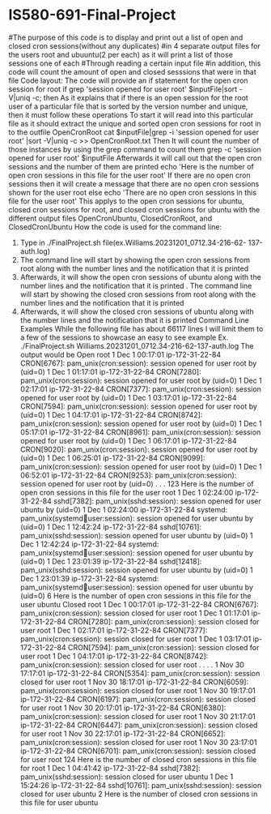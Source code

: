 # IS580-691-Final-Project

#The purpose of this code is to display and print out a list of open and 
closed cron sessions(without any duplicates)
#in 4 separate output files for the users root and ubuuntu(2 per each) 
as it will print a list of those sessions one of each
#Through reading a certain input file
#in addition, this code will count the amount of open and closed sesssions 
that were in that file
Code layout:
The code will provide an if statement for the open cron session for root
if grep 'session opened for user root' $inputFile|sort -V|uniq -c; then
As it explains that if there is an open session for the root user of a 
particular file that is sorted by the version number and unique, then it 
must follow these operations
To start it will read into this particular file as it should extract the 
unique and sorted open cron sessions for root in to the outfile 
OpenCronRoot
cat $inputFile|grep -i 'session opened for user root' |sort -V|uniq -c >> 
OpenCronRoot.txt
Then It will count the number of those instances by using the grep command 
to count them
grep -c 'session opened for user root' $inputFile
Afterwards it will call out that the open cron sessions and the number of 
them are printed
echo 'Here is the number of open cron sessions in this file for the user 
root'
If there are no open cron sessions then it will create a message that 
there are no open cron sessions shown for the user root
else
echo 'There are no open cron sessions in this file for the user 
root'
This applys to the open cron sessions for ubuntu, closed cron 
sessions for root, and closed cron sessions for ubuntu with the different 
output files OpenCronUbuntu, ClosedCronRoot, and ClosedCronUbuntu
How the code is used for the command line:
1. Type in ./FinalProject.sh file(ex.Williams.20231201_0712.34-216-62-
137-auth.log)
2. The command line will start by showing the open cron sessions from 
root along with the number lines and the notification that it is 
printed
3. Afterwards, it will show the open cron sessions of ubuntu along with 
the number lines and the notification that it is printed
. The command line will start by showing the closed cron sessions from 
root along with the number lines and the notification that it is printed
4. Afterwards, it will show the closed cron sessions of ubuntu along with 
the number lines and the notification that it is printed
Command Line Examples
While the following file has about 66117 lines I will limit them to a few 
of the sessions to showcase an easy to see example
Ex. ./FinalProject.sh Williams.20231201_0712.34-216-62-137-auth.log
The output would be
Open root
1 Dec 1 00:17:01 ip-172-31-22-84 CRON[6767]: pam_unix(cron:session): 
session opened for user root by (uid=0)
1 Dec 1 01:17:01 ip-172-31-22-84 CRON[7280]: 
pam_unix(cron:session): session opened for user root by (uid=0)
1 Dec 1 02:17:01 ip-172-31-22-84 CRON[7377]: 
pam_unix(cron:session): session opened for user root by (uid=0)
1 Dec 1 03:17:01 ip-172-31-22-84 CRON[7594]: 
pam_unix(cron:session): session opened for user root by (uid=0)
1 Dec 1 04:17:01 ip-172-31-22-84 CRON[8742]: 
pam_unix(cron:session): session opened for user root by (uid=0)
1 Dec 1 05:17:01 ip-172-31-22-84 CRON[8961]: 
pam_unix(cron:session): session opened for user root by (uid=0)
1 Dec 1 06:17:01 ip-172-31-22-84 CRON[9020]: 
pam_unix(cron:session): session opened for user root by (uid=0)
1 Dec 1 06:25:01 ip-172-31-22-84 CRON[9099]: 
pam_unix(cron:session): session opened for user root by (uid=0)
1 Dec 1 06:52:01 ip-172-31-22-84 CRON[9253]: 
pam_unix(cron:session): session opened for user root by (uid=0)
.
.
.
123
Here is the number of open cron sessions in this file for the user root
1 Dec 1 02:24:00 ip-172-31-22-84 sshd[7382]: 
pam_unix(sshd:session): session opened for user ubuntu by (uid=0)
1 Dec 1 02:24:00 ip-172-31-22-84 systemd: pam_unix(systemduser:session): session opened for user ubuntu by (uid=0)
1 Dec 1 12:42:24 ip-172-31-22-84 sshd[10761]: 
pam_unix(sshd:session): session opened for user ubuntu by (uid=0)
1 Dec 1 12:42:24 ip-172-31-22-84 systemd: pam_unix(systemduser:session): session opened for user ubuntu by (uid=0)
1 Dec 1 23:01:39 ip-172-31-22-84 sshd[12418]: 
pam_unix(sshd:session): session opened for user ubuntu by (uid=0)
1 Dec 1 23:01:39 ip-172-31-22-84 systemd: pam_unix(systemduser:session): session opened for user ubuntu by (uid=0)
6
Here is the number of open cron sessions in this file for the user ubuntu
Closed root
1 Dec 1 00:17:01 ip-172-31-22-84 CRON[6767]: 
pam_unix(cron:session): session closed for user root
1 Dec 1 01:17:01 ip-172-31-22-84 CRON[7280]: 
pam_unix(cron:session): session closed for user root
1 Dec 1 02:17:01 ip-172-31-22-84 CRON[7377]: 
pam_unix(cron:session): session closed for user root
1 Dec 1 03:17:01 ip-172-31-22-84 CRON[7594]: 
pam_unix(cron:session): session closed for user root
1 Dec 1 04:17:01 ip-172-31-22-84 CRON[8742]: 
pam_unix(cron:session): session closed for user root
.
.
.
.
1 Nov 30 17:17:01 ip-172-31-22-84 CRON[5354]: 
pam_unix(cron:session): session closed for user root
1 Nov 30 18:17:01 ip-172-31-22-84 CRON[6059]: 
pam_unix(cron:session): session closed for user root
1 Nov 30 19:17:01 ip-172-31-22-84 CRON[6197]: 
pam_unix(cron:session): session closed for user root
1 Nov 30 20:17:01 ip-172-31-22-84 CRON[6380]: 
pam_unix(cron:session): session closed for user root
1 Nov 30 21:17:01 ip-172-31-22-84 CRON[6447]: 
pam_unix(cron:session): session closed for user root
1 Nov 30 22:17:01 ip-172-31-22-84 CRON[6652]: 
pam_unix(cron:session): session closed for user root
1 Nov 30 23:17:01 ip-172-31-22-84 CRON[6701]: 
pam_unix(cron:session): session closed for user root
124
Here is the number of closed cron sessions in this file for root
1 Dec 1 04:41:42 ip-172-31-22-84 sshd[7382]: 
pam_unix(sshd:session): session closed for user ubuntu
1 Dec 1 15:24:26 ip-172-31-22-84 sshd[10761]: 
pam_unix(sshd:session): session closed for user ubuntu
2
Here is the number of closed cron sessions in this file for user ubuntu
